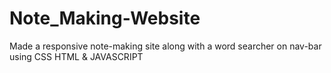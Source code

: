# Note_Making-Website
Made a responsive note-making site along with a word searcher on nav-bar using CSS HTML &amp; JAVASCRIPT
